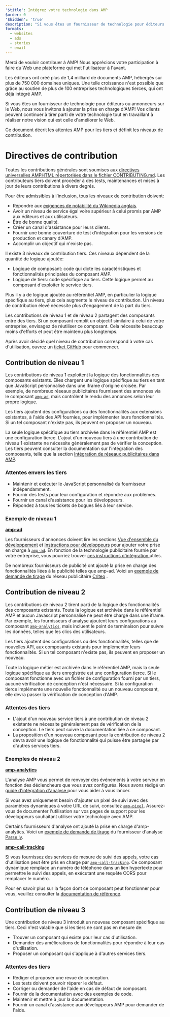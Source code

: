 ```yaml
---
'$title': Intégrez votre technologie dans AMP
$order: 0
'$hidden': 'true'
description: "Si vous êtes un fournisseur de technologie pour éditeurs ou annonceurs sur le Web, nous vous invitons à ajouter la prise en charge d'AMP afin que vos clients puissent continuer de tirer parti de votre technologie et ..."
formats:
  - websites
  - ads
  - stories
  - email
---
```


Merci de vouloir contribuer à AMP! Nous apprécions votre participation à faire du Web une plateforme qui met l'utilisateur à l'avant.

Les éditeurs ont créé plus de 1,4 milliard de documents AMP, hébergés sur plus de 750 000 domaines uniques. Une telle croissance n'est possible que grâce au soutien de plus de 100 entreprises technologiques tierces, qui ont déjà intégré AMP.

Si vous êtes un fournisseur de technologie pour éditeurs ou annonceurs sur le Web, nous vous invitons à ajouter la prise en charge d'AMP! Vos clients peuvent continuer à tirer parti de votre technologie tout en travaillant à réaliser notre vision qui est celle d'améliorer le Web.

Ce document décrit les attentes AMP pour les tiers et définit les niveaux de contribution.

# Directives de contribution

Toutes les contributions générales sont soumises aux [directives universelles AMPHTML répertoriées dans le fichier CONTRIBUTING.md](https://github.com/ampproject/amphtml/blob/main/CONTRIBUTING.md). Les contributeurs tiers doivent procéder à des tests, maintenances et mises à jour de leurs contributions à divers degrés.

Pour être admissibles à l'inclusion, tous les niveaux de contribution doivent:

- Répondre aux [exigences de notabilité du Wikipedia anglais](https://en.wikipedia.org/wiki/Wikipedia:Notability).
- Avoir un niveau de service égal voire supérieur à celui promis par AMP aux éditeurs et aux utilisateurs.
- Être de bonne qualité.
- Créer un canal d'assistance pour leurs clients.
- Fournir une bonne couverture de test d'intégration pour les versions de production et canary d'AMP.
- Accomplir un objectif qui n'existe pas.

Il existe 3 niveaux de contribution tiers. Ces niveaux dépendent de la quantité de logique ajoutée:

- Logique de composant: code qui dicte les caractéristiques et fonctionnalités principales du composant AMP.
- Logique de tiers: code spécifique au tiers. Cette logique permet au composant d'exploiter le service tiers.

Plus il y a de logique ajoutée au référentiel AMP, en particulier la logique spécifique au tiers, plus cela augmente le niveau de contribution. Un niveau de contribution élevé nécessite plus d'engagement de la part du tiers.

Les contributions de niveau 1 et de niveau 2 partagent des composants entre des tiers. Si un composant remplit un objectif similaire à celui de votre entreprise, envisagez de réutiliser ce composant. Cela nécessite beaucoup moins d'efforts et peut être maintenu plus longtemps.

Après avoir décidé quel niveau de contribution correspond à votre cas d'utilisation, ouvrez un [ticket GitHub](https://github.com/ampproject/amphtml/issues/new) pour commencer.

## Contribution de niveau 1

Les contributions de niveau 1 exploitent la logique des fonctionnalités des composants existants. Elles chargent une logique spécifique au tiers en tant que JavaScript personnalisé dans une iframe d'origine croisée. Par exemple, de nombreux réseaux publicitaires fournissent des annonces via le composant [`amp-ad`](../../../components/reference/amp-ad.md), mais contrôlent le rendu des annonces selon leur propre logique.

Les tiers ajoutent des configurations ou des fonctionnalités aux extensions existantes, à l'aide des API fournies, pour implémenter leurs fonctionnalités. Si un tel composant n'existe pas, ils peuvent en proposer un nouveau.

La seule logique spécifique au tiers archivée dans le référentiel AMP est une configuration tierce. L'ajout d'un nouveau tiers à une contribution de niveau 1 existante ne nécessite généralement pas de vérifier la conception. Les tiers peuvent consulter la documentation sur l'intégration des composants, telle que la section [Intégration de réseaux publicitaires dans AMP](https://github.com/ampproject/amphtml/blob/main/ads/README.md).

### Attentes envers les tiers

- Maintenir et exécuter le JavaScript personnalisé du fournisseur indépendamment.
- Fournir des tests pour leur configuration et répondre aux problèmes.
- Fournir un canal d'assistance pour les développeurs.
- Répondez à tous les tickets de bogues liés à leur service.

### Exemple de niveau 1

[**amp-ad**](../../../components/reference/amp-ad.md)

Les fournisseurs d'annonces doivent lire les sections [Vue d'ensemble du développement](https://github.com/ampproject/amphtml/tree/master/ads#overview) et [Instructions pour développeurs](https://github.com/ampproject/amphtml/tree/master/ads#developer-guidelines-for-a-pull-request) pour ajouter votre prise en charge à [`amp-ad`](../../../components/reference/amp-ad.md). En fonction de la technologie publicitaire fournie par votre entreprise, vous pourriez trouver [ces instructions d'intégration ](/content/amp-dev/documentation/guides-and-tutorials/contribute/vendor-contributions/ad-integration-guide.md?format=ads)utiles.

De nombreux fournisseurs de publicité ont ajouté la prise en charge des fonctionnalités liées à la publicité telles que amp-ad. Voici un [exemple de demande de tirage](https://github.com/ampproject/amphtml/pull/2299) du réseau publicitaire [Criteo](https://github.com/ampproject/amphtml/blob/main/ads/criteo.md) .

## Contribution de niveau 2

Les contributions de niveau 2 tirent parti de la logique des fonctionnalités des composants existants. Toute la logique est archivée dans le référentiel AMP et aucun Javascript personnalisé ne peut être chargé dans une iframe. Par exemple, les fournisseurs d'analyse ajoutent leurs configurations au composant [`amp-analytics`](../../../components/reference/amp-analytics.md), mais incluent le point de terminaison pour suivre les données, telles que les clics des utilisateurs.

Les tiers ajoutent des configurations ou des fonctionnalités, telles que de nouvelles API, aux composants existants pour implémenter leurs fonctionnalités. Si un tel composant n'existe pas, ils peuvent en proposer un nouveau.

Toute la logique métier est archivée dans le référentiel AMP, mais la seule logique spécifique au tiers enregistrée est une configuration tierce. Si le composant fonctionne avec un fichier de configuration fourni par un tiers, aucune vérification de conception n'est nécessaire. Si la configuration tierce implémente une nouvelle fonctionnalité ou un nouveau composant, elle devra passer la vérification de conception d'AMP.

### Attentes des tiers

- L'ajout d'un nouveau service tiers à une contribution de niveau 2 existante ne nécessite généralement pas de vérification de la conception. Le tiers peut suivre la documentation liée à ce composant.
- La proposition d'un nouveau composant pour la contribution de niveau 2 devra avoir une logique de fonctionnalité qui puisse être partagée par d'autres services tiers.

### Exemples de niveau 2

[**amp-analytics**](../../../components/reference/amp-analytics.md)

L'analyse AMP vous permet de renvoyer des événements à votre serveur en fonction des déclencheurs que vous avez configurés. Nous avons rédigé un [guide d'intégration d'analyse ](../../optimize-measure/configure-analytics/index.md)pour vous aider à vous lancer.

Si vous avez uniquement besoin d'ajouter un pixel de suivi avec des paramètres dynamiques à votre URL de suivi, consultez [`amp-pixel`](../../../components/reference/amp-pixel.md). Assurez-vous de documenter l'utilisation sur vos pages de support pour les développeurs souhaitant utiliser votre technologie avec AMP.

Certains fournisseurs d'analyse ont ajouté la prise en charge d'amp-analytics. Voici un [exemple de demande de tirage](https://github.com/ampproject/amphtml/pull/1595) du fournisseur d'analyse [Parse.ly](https://www.parsely.com/help/integration/google-amp/).

[**amp-call-tracking**](../../../components/reference/amp-call-tracking.md)

Si vous fournissez des services de mesure de suivi des appels, votre cas d'utilisation peut être pris en charge par [`amp-call-tracking`](../../../components/reference/amp-call-tracking.md). Ce composant dynamique remplace un numéro de téléphone dans un lien hypertexte pour permettre le suivi des appels, en exécutant une requête CORS pour remplacer le numéro.

Pour en savoir plus sur la façon dont ce composant peut fonctionner pour vous, veuillez consulter la [documentation de référence](../../../components/reference/amp-call-tracking.md).

## Contribution de niveau 3

Une contribution de niveau 3 introduit un nouveau composant spécifique au tiers. Ceci n'est valable que si les tiers ne sont pas en mesure de:

- Trouver un composant qui existe pour leur cas d'utilisation.
- Demander des améliorations de fonctionnalités pour répondre à leur cas d'utilisation.
- Proposer un composant qui s'applique à d'autres services tiers.

### Attentes des tiers

- Rédiger et proposer une revue de conception.
- Les tests doivent pouvoir réparer le défaut.
- Corriger ou demander de l'aide en cas de défaut de composant.
- Fournir de la documentation avec des exemples de code.
- Maintenir et mettre à jour la documentation.
- Fournir un canal d'assistance aux développeurs AMP pour demander de l'aide.
